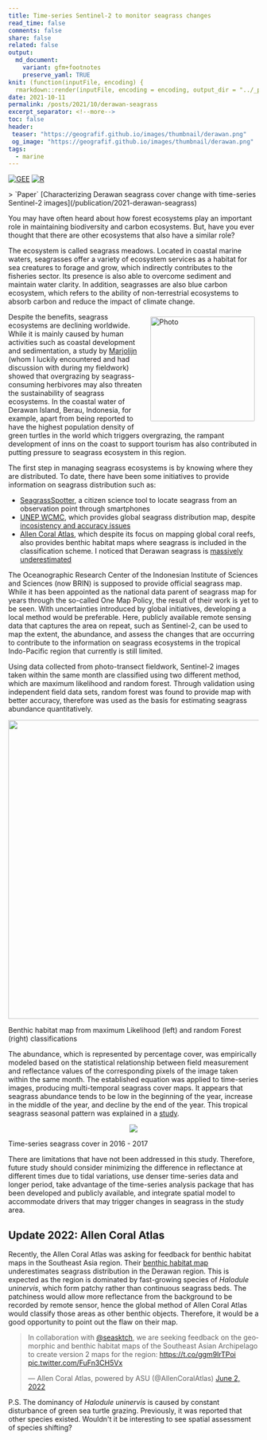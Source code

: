 ```yaml
---
title: Time-series Sentinel-2 to monitor seagrass changes
read_time: false
comments: false
share: false
related: false
output:
  md_document:
    variant: gfm+footnotes
    preserve_yaml: TRUE
knit: (function(inputFile, encoding) {
  rmarkdown::render(inputFile, encoding = encoding, output_dir = "../_posts") })
date: 2021-10-11
permalink: /posts/2021/10/derawan-seagrass
excerpt_separator: <!--more-->
toc: false
header:
 teaser: "https://geografif.github.io/images/thumbnail/derawan.png"
 og_image: "https://geografif.github.io/images/thumbnail/derawan.png"
tags:
  - marine
---
```

<!--more-->
[![GEE](https://img.shields.io/badge/-GEE-5077B5?style=flat&logo=data%3Aimage%2Fpng%3Bbase64%2CiVBORw0KGgoAAAANSUhEUgAAADIAAAAvCAYAAAChd5n0AAAL2UlEQVR42sVZBXAby7b0%2F4%2BZmZmZmfEyMzNTmNnMzMwkmUlgWWa%2BzGGqMKPOed1T3pTjF8dypHvfVHVG2lizp6cPzW5IoKO0tHRddXV1Snl5%2Bccu5Pe5ubnvxG%2BjsE58yP9iFBcX%2F6qoqKg1Pz%2F%2FdEFBgWJ%2BbrZkXC7XO%2FPy8noLCwsFs2Duwbr%2FeFMIwODPg0AmbqplZWWanZ1tAFU0JyenfDZr4e9jampqzqxRUlJigPUrsf633xAC8fHx78DiC4B9FRUVCpewDCBIQqEIlbnMT0V%2FAoOnXQcqH8ffhGdmZn44mCr8FDd9trKykoZqVlaWuelU0DC4yFa6jB%2BxMYi4ONc6BNdR3g9ktoDcv4NCBIt6LRc4H0iQxuHGdvxmJUiXYu4A%2BmC4G3M15jAgny7kz3pQn5%2FXDw0NvS0gEqr6f1hoE2MCsz835y4aAxhDNJjfOfM7r0%2BjxHTKcD6BTflIoIIwKGMpMxd%2Bk8F4ocJV3NCAiWA3P4GdOcT48EeRtLQ0TU5ONkhNTeV3ATQlJeXMNQTxjGvBBRn0PszfDFa8U5Xl51MlC4ZlZqRqaXGeOtoa5ZmxIdm0%2FlXZtnWzbN%2B%2B3bd582Z5%2BeWXpb%2B%2FX%2Brr6wXrGVIZGRnTrUk3pBqFQU2%2FWPS92JkNLH5Tb1iQkwEChdLQ6vF19L3ic4%2FukMGX9sv6HcfklE%2FPOQ4cOCAjIyOCTGfUmrom1KcauxFPnwt6LcENSicXwdycLM3PzdDV8eXyaEyX3BbaJ5cucus%2F57QDbXrJ%2FA69bW2XRJU%2BI2Ov7JFzETpy%2BIggIwqVmeRuTBCcB96Iin4xFj9uFbC8XNaSLL1%2FjV3%2BNself32yQ%2F89r12vWOzUq5e6DK5a4tLLFjr0H0%2B16b%2Fntuuy7BF5ZfOB%2FyL04osvSkNDA93tLDLMdLi2MGgkIPHHEey7WfAMCSgRn5SuNy%2Btl5vX9snclEFZkDbkeyimV65d5jKG%2FwuGXzmFFK%2BTWFHrq2eR2blzp3g8HnU4HIKNEosM7kll6GK%2FCFagFyLQJyp6FrJPqiaVdkvv8%2Fvk6PFTKhPjtE90%2B%2B6j4hjaJqvyxoTq%2FP3JtjOErgF47S%2BPt%2BqijGHZc%2BC4IXTixAnxer3S3d2t7e3tJCKWKhMFdkxV%2Fz9Ql%2FrR5J4oBZmmt39Q1I%2BxftshSax%2B3hD6B2KGZCyQ4J2hXn11y0GzFgPf7XZrb2%2Bv2mw2QYo2rsZ7TrRGtwWqRulEm8B6wC5XdJbj9a0HjUJ0rUsWOPQauB%2BBuKFK8tyGA7Jz63pxOp3a1dWlPT09VF9Qd6iGFfjPXzAJVNWvwk%2BPAoYIF96wYYPoBQ7XyHa5dY3HqEFVSOZiZLbrV3q1o%2FtZ31CfxxChKs3NzRIZGSnp6en0BgY%2BY%2BWfM53yvg7kwOAG7IALGILhI5j3WNWcC1ZVVYmKaCCDcbGuYFz%2B9mSrXr7IachchvmfTzVLToVDxoe61es1qvCeEh4ebmbaAXsOAbRrCHDjWgPKQSHGL0niW7i4kd0tPltNnoFFgkhKSoIfDxsWDPCN2w%2FJjj1Hxee7MGL2ro3CDHYRFLluhVv%2F8kSr%2FviuWk0o6JCxQa%2BODfdrY12thIWGalRUFIumQBHLNtpp7DUHuuzsfTwXrPanh8rISNc9u3ZIpXsT3UOuWORgqhWm3OSaF2T4xd1yepaknn19n9yBgGeq%2FtecVvnRXTb9%2Fh02fTi8WWqbPJJV0iyhYZEaFRlJMkoyjJmpvR1dLwSpboV1MpuOBPN6TWWJ5Dc%2BL39%2BvE0vxU5eucSkUgRvB33eGPMgSFV3bpADh0%2FOxtV0Ufqw%2FOzeevnZPTb9%2BX12%2FR7I%2FORuu%2Fz8XpusCI2T2JhIjYwEJsjQ8ClkJAT%2FLJ%2BBCKRDgcorkhtWuOXyRUyf5wYD929wEQZ0SftrcvCIf4SgpMxL8vi%2BcXO1UpVfgMzP77XrD%2B%2Bq07krkyQ%2BJoKKkIyBSc0kM1si%2BWhHYpIL5PLFTrmKRs8A%2BD4Jsc9Sm2ejnGTneJ4hvtM6Ptwn0blt8sdH6uTbt9bqt4Cf31cva6LSJDY63BAxiDSENAVkqMysicSlFgjaDL%2BIWLh0gtCD0b3iHt0%2BbQChzReXy6mjg6jsDo%2BuTmuT%2B9Y1SX51p%2BDeEhZmEbFgyLAckIz%2FRNjlJqXnI7idiAuz40idDgUxvwjR5VgM0Y%2FJ6Mtnd8EiojiPm6puakiPV0cGvIbU8EAP3YgpeCoRiwzPNEwAhsjKGWMERLKyc%2FTaJa2IEbfeHe6VW9d6hISsQGfgz0SIf3cROuSVuWMy%2FupeQ2jfrq3S1eli7TBELPT3dWtvt0fj4uIlIsLEyHRkWBp87KUW%2B%2FNgISszXZclt8sLGw%2FqsROnkZlOyMub9gvrwYqcUbluudsfUlSR5xWo6tSnkvolJs8hja1u6evp0qF%2Br8FAn1dbHF5Zm2KHGtOTsIjExsYqz%2BOfhqG9aNTM0ZKHfYIHKKttByghd2paP9%2B596g0922RlbmjJrvRlQjGyVQXvG55p16KtP3922v027fW6O8erJNrFjXIXWua5G7gxqWN8ov7G%2FWaJ3IkMTb8jMF4SMi4IOhyBqwj0dHRL4VwQJH3g9A8GB4HhTLhZvkIojLgaetoyxNcSUmxnjp1Smcau%2FcfE9fINokue1bujegW44LmjNKBdsRlPv8M6ZV1g6n2p%2FfY9Qd32vR7t9v0O7fZ9Ks31SIN23VFaILETaTeuLg47vxrMTExFficD2QkJCTEgczixMTET4ecb9TV1b0bZHaRjKUK222dxWDqfX3bYekY3iGJleNy%2B6oW%2BcujdvnV%2FXYUPZv%2BEARYzQnWEFyXm1a0SlxmtcRGGTW441SDClz482AQiUGzaOVrwmQZnup4IPKLzPEjsnPbBnlmdEC6vR51ujxS1%2ByW4lqXZJU7JbXE4UsrcSDdOqWhzSP9vV7JSk%2B2shVdibMz0Pcfn4O7HQMsF2PTJp2dnabdfuaZZ2T9%2BvXCWrB79y45sG%2BP7t29U7Zs3iQ8iw8ODpq%2F5VmDx1nT2XZ3aV%2BPCWoGN9KsgY6h8x0b6WdsSmhoqKUGPYFu9cfAn%2F3m5C1nl0k1LDI8xfFoyvxPI4kuj0vtjQ6tqe8Qh8MpvV638oyBugB0G6MHiT5gEgnWDH6ua%2B0WHKolMuJMgLO3Ihl7sJ5pvR1nlaeZyaaS4bmBhGhIWFa70O9%2FDf%2B%2FaE693L6ySZ6IapGVqW0Sm98hmWVwnyqnFNW4fEROhVPYti9JbpPrlrXJLQuKZO26cI2OijREEMwM8v2Ijc8E83HQt5DddlguNkFGQM4H14H%2F9%2Bt965rlm7fUmoxkteTfNZmolhmJmYnXce6wCcFA%2F8atdfrNW%2B16w5wsiUFwx0QbEorspMhGR%2BFSl4YEe0CNQtQYi4h1ciSkvblOEgud8q3b6vUn99SZdvwX5wC7Wv7%2FD%2B5u0B%2FdXa8XPVYmi9ckmnoRPanQoVrTtbzB5mA9yN499RBmPVSLi4uVpORkuEeB%2FPHBKpwv6mBog%2F5wCn6K679%2FsEaueapI5q1KNnXCatMtWIrAtY4i7f4o2I9L0879ENvq03I0HmTio0M1Aq02d%2FnRZelyz%2BJsuWNBru%2FuRdnyML4vXJMkYRHRkgAFEkDAqDANkHZJqCOYb3C%2Fybe3k09m0xDiLkpUZIRyp2ls4hRw9604mAFW6uWavwvWqzfr2RbhDxn6N40JFFSFhFy4%2F1sCIrF8%2BfL%2Fh3FbkbH8JoJ4YtxYL3kmgzvMbETj%2FCLCWMF8Er8J%2FNUbXMpmt9tp5IxEWGugYBR%2BcxF281Gosw6GRKAehMGYOQjey%2FB5EQn5QYQbQjIBP%2Fu1uuPPAjYaiXiZlgSfM7Fj9mdN1IcGKjYNAbonFWQa9gI%2FDGrmQg90GQiNM3uhI7aqPEEC7JH8fgUAEl%2BEOix4ZxHgd9QlElkP1e4IeaMGbvI2qPIkDN5FQiRAl6utrSWhyNmsBaOf5GYwDhgzVADkDoPEGp6R%2FFslcHf7FBRIBKG9mA8iLhqbmpreMctlSKYIsbMfcXMALpSH%2BWsXYs9%2FAN4bPR7jOHPdAAAAAElFTkSuQmCC)](#)
[![R](https://img.shields.io/badge/-script-276DC3.svg?style=flat&logo=R)](#)
<p></p>
> `Paper` [Characterizing Derawan seagrass cover change with time-series Sentinel-2 images](/publication/2021-derawan-seagrass)

You may have often heard about how forest ecosystems play an important role in maintaining biodiversity and carbon ecosystems. But, have you ever thought that there are other ecosystems that also have a similar role?

The ecosystem is called seagrass meadows. Located in coastal marine waters, seagrasses offer a variety of ecosystem services as a habitat for sea creatures to forage and grow, which indirectly contributes to the fisheries sector. Its presence is also able to overcome sediment and maintain water clarity. In addition, seagrasses are also blue carbon ecosystem, which refers to the ability of non-terrestrial ecosystems to absorb carbon and reduce the impact of climate change.

<img align="right" src="https://i.imgur.com/AYjHMkH.jpg" alt="Photo" style="width: 210px; border-radius: 10px; padding: 8px 8px 8px 8px"/>
Despite the benefits, seagrass ecosystems are declining worldwide. While it is mainly caused by human activities such as coastal development and sedimentation, a study by <a href="https://royalsocietypublishing.org/doi/full/10.1098/rspb.2013.2890">Marjolijn</a> (whom I luckily encountered and had discussion with during my fieldwork) showed that overgrazing by seagrass-consuming herbivores may also threaten the sustainability of seagrass ecosystems. In the coastal water of Derawan Island, Berau, Indonesia, for example, apart from being reported to have the highest population density of green turtles in the world which triggers overgrazing, the rampant development of inns on the coast to support tourism has also contributed in putting pressure to seagrass ecosystem in this region.

The first step in managing seagrass ecosystems is by knowing where they are distributed. To date, there have been some initiatives to provide information on seagrass distribution such as:
* [SeagrassSpotter](https://seagrassspotter.org/), a citizen science tool to locate seagrass from an observation point through smartphones
* [UNEP WCMC](https://data.unep-wcmc.org/datasets/7), which provides global seagrass distribution map, despite [incosistency and accuracy issues](https://iopscience.iop.org/article/10.1088/1748-9326/ab7d06)
* [Allen Coral Atlas](https://allencoralatlas.org/), which despite its focus on mapping global coral reefs, also provides benthic habitat maps where seagrass is included in the classification scheme. I noticed that Derawan seagrass is [massively underestimated](#Update)

The Oceanographic Research Center of the Indonesian Institute of Sciences and Sciences (now BRIN) is supposed to provide official seagrass map. While it has been appointed as the national data parent of seagrass map for years through the so-called One Map Policy, the result of their work is yet to be seen. With uncertainties introduced by global initiatives, developing a local method would be preferable. Here, publicly available remote sensing data that captures the area on repeat, such as Sentinel-2, can be used to map the extent, the abundance, and assess the changes that are occurring to contribute to the information on seagrass ecosystems in the tropical Indo-Pacific region that currently is still limited.

Using data collected from photo-transect fieldwork, Sentinel-2 images taken within the same month are classified using two different method, which are maximum likelihood and random forest. Through validation using independent field data sets, random forest was found to provide map with better accuracy, therefore was used as the basis for estimating seagrass abundance quantitatively.

<p align="center">
<img src="https://i.imgur.com/Z0k8mKd.jpg?raw=true" style="width: 600px;"/>
<figcaption class="figure-caption text-center">Benthic habitat map from maximum Likelihood (left) and random Forest (right) classifications</figcaption>
</p>

The abundance, which is represented by percentage cover, was empirically modeled based on the statistical relationship between field measurement and reflectance values of the corresponding pixels of the image taken within the same month. The established equation was applied to time-series images, producing multi-temporal seagrass cover maps. It appears that seagrass abundance tends to be low in the beginning of the year, increase in the middle of the year, and decline by the end of the year. This tropical seagrass seasonal pattern was explained in a [study](https://researchonline.jcu.edu.au/45599/).

<p align="center">
<img src="https://i.imgur.com/tfJxoBB.png?raw=true"/>
<figcaption class="figure-caption text-center">Time-series seagrass cover in 2016 - 2017</figcaption>
</p>

There are limitations that have not been addressed in this study. Therefore, future study should consider minimizing the difference in reflectance at different times due to tidal variations, use denser time-series data and longer period, take advantage of the time-series analysis package that has been developed and publicly available, and integrate spatial model to accommodate drivers that may trigger changes in seagrass in the study area.


<h2 id="Update">
Update 2022: Allen Coral Atlas
</h2>

Recently, the Allen Coral Atlas was asking for feedback for benthic habitat maps in the Southeast Asia region. Their [benthic habitat map](https://allencoralatlas.org/atlas/#13.99/2.2863/118.2523) underestimates seagrass distribution in the Derawan region. This is expected as the region is dominated by fast-growing species of *Halodule uninervis*, which form patchy rather than continuous seagrass beds. The patchiness would allow more reflectance from the background to be recorded by remote sensor, hence the global method of Allen Coral Atlas would classify those areas as other benthic objects. Therefore, it would be a good opportunity to point out the flaw on their map.

<blockquote class="twitter-tweet"><p lang="en" dir="ltr">In collaboration with <a href="https://twitter.com/seasktch?ref_src=twsrc%5Etfw">@seasktch</a>, we are seeking feedback on the geomorphic and benthic habitat maps of the Southeast Asian Archipelago to create version 2 maps for the region: <a href="https://t.co/ggm9IrTPoi">https://t.co/ggm9IrTPoi</a> <a href="https://t.co/FuFn3CH5Vx">pic.twitter.com/FuFn3CH5Vx</a></p>&mdash; Allen Coral Atlas, powered by ASU (@AllenCoralAtlas) <a href="https://twitter.com/AllenCoralAtlas/status/1532428591912218624?ref_src=twsrc%5Etfw">June 2, 2022</a></blockquote> <script async src="https://platform.twitter.com/widgets.js" charset="utf-8"></script>

P.S. The dominancy of *Halodule uninervis* is caused by constant disturbance of green sea turtle grazing. Previously, it was reported that other species existed. Wouldn't it be interesting to see spatial assessment of species shifting?
